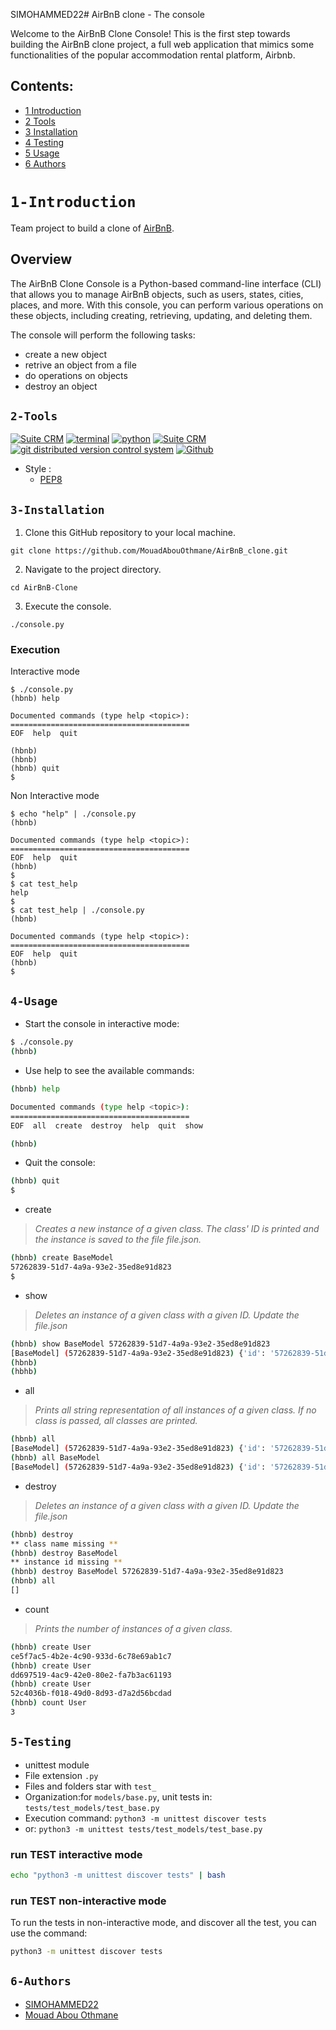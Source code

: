 SIMOHAMMED22# AirBnB clone - The console

Welcome to the AirBnB Clone Console! This is the first step towards building the AirBnB clone project, a full web application that mimics some functionalities of the popular accommodation rental platform, Airbnb.

## Contents:

* [1 Introduction](#1-Introduction)
* [2 Tools](#2-Tools)
* [3 Installation](#3-Installation)
* [4 Testing](#4-Testing)
* [5 Usage](#5-Usage)
* [6 Authors](#6-Authors)

# ``1-Introduction``
Team project to build a clone of [AirBnB](https://www.airbnb.com/).

## Overview

The AirBnB Clone Console is a Python-based command-line interface (CLI) that allows you to manage AirBnB objects, such as users, states, cities, places, and more. With this console, you can perform various operations on these objects, including creating, retrieving, updating, and deleting them.

The console will perform the following tasks:

* create a new object
* retrive an object from a file
* do operations on objects
* destroy an object



## ``2-Tools``
<!-- ubuntu -->
<a href="https://ubuntu.com/" target="_blank"> <img height="" src="https://img.shields.io/static/v1?label=&message=Ubuntu&color=E95420&logo=Ubuntu&logoColor=E95420&labelColor=2F333A" alt="Suite CRM"></a> <!-- bash --> <a href="https://www.gnu.org/software/bash/" target="_blank"> <img height="" src="https://img.shields.io/static/v1?label=&message=GNU%20Bash&color=4EAA25&logo=GNU%20Bash&logoColor=4EAA25&labelColor=2F333A" alt="terminal"></a> <!-- python--> <a href="https://www.python.org" target="_blank"> <img height="" src="https://img.shields.io/static/v1?label=&message=Python&color=FFD43B&logo=python&logoColor=3776AB&labelColor=2F333A" alt="python"></a> </a><!-- vs code --> <a href="https://code.visualstudio.com/" target="_blank"> <img height="" src="https://img.shields.io/static/v1?label=&message=Visual%20Studio%20Code&color=5C2D91&logo=Visual%20Studio%20Code&logoColor=5C2D91&labelColor=2F333A" alt="Suite CRM"></a> </a><!-- git --> <a href="https://git-scm.com/" target="_blank"> <img height="" src="https://img.shields.io/static/v1?label=&message=Git&color=F05032&logo=Git&logoColor=F05032&labelColor=2F333A" alt="git distributed version control system"></a> <!-- github --> <a href="https://github.com" target="_blank"> <img height="" src="https://img.shields.io/static/v1?label=&message=GitHub&color=181717&logo=GitHub&logoColor=f2f2f2&labelColor=2F333A" alt="Github"></a>
 <!-- Style guidelines -->
* Style :
    * [PEP8](https://pep8.org/)


## ``3-Installation``
1.  Clone this GitHub repository to your local machine.

`git clone https://github.com/MouadAbouOthmane/AirBnB_clone.git`

2.  Navigate to the project directory.

`cd AirBnB-Clone` 

3.  Execute the console.

`./console.py`

### Execution 

Interactive mode

```
$ ./console.py
(hbnb) help

Documented commands (type help <topic>):
========================================
EOF  help  quit

(hbnb) 
(hbnb) 
(hbnb) quit
$
```
Non Interactive mode
```
$ echo "help" | ./console.py
(hbnb)

Documented commands (type help <topic>):
========================================
EOF  help  quit
(hbnb) 
$
$ cat test_help
help
$
$ cat test_help | ./console.py
(hbnb)

Documented commands (type help <topic>):
========================================
EOF  help  quit
(hbnb) 
$
```

## ``4-Usage``

* Start the console in interactive mode:

```bash
$ ./console.py
(hbnb)
```

* Use help to see the available commands:

```bash
(hbnb) help

Documented commands (type help <topic>):
========================================
EOF  all  create  destroy  help  quit  show

(hbnb)
```

* Quit the console:

```bash
(hbnb) quit
$
```

* create

> *Creates a new instance of a given class. The class' ID is printed and the instance is saved to the file file.json.*

```bash
(hbnb) create BaseModel
57262839-51d7-4a9a-93e2-35ed8e91d823
$
```

* show 

> *Deletes an instance of a given class with a given ID.*
> *Update the file.json*

```bash
(hbnb) show BaseModel 57262839-51d7-4a9a-93e2-35ed8e91d823
[BaseModel] (57262839-51d7-4a9a-93e2-35ed8e91d823) {'id': '57262839-51d7-4a9a-93e2-35ed8e91d823', 'created_at': datetime.datetime(2023, 8, 13, 14, 19, 19, 412265), 'updated_at': datetime.datetime(2023, 8, 13, 14, 19, 19, 412357)}
(hbnb)
(hbhb)
```

* all

> *Prints all string representation of all instances of a given class.*
> *If no class is passed, all classes are printed.*

```bash
(hbnb) all
[BaseModel] (57262839-51d7-4a9a-93e2-35ed8e91d823) {'id': '57262839-51d7-4a9a-93e2-35ed8e91d823', 'created_at': datetime.datetime(2023, 8, 13, 14, 19, 19, 412265), 'updated_at': datetime.datetime(2023, 8, 13, 14, 19, 19, 412357)}
(hbnb) all BaseModel
[BaseModel] (57262839-51d7-4a9a-93e2-35ed8e91d823) {'id': '57262839-51d7-4a9a-93e2-35ed8e91d823', 'created_at': datetime.datetime(2023, 8, 13, 14, 19, 19, 412265), 'updated_at': datetime.datetime(2023, 8, 13, 14, 19, 19, 412357)}
```
* destroy

>*Deletes an instance of a given class with a given ID.*
>*Update the file.json*

```bash
(hbnb) destroy
** class name missing **
(hbnb) destroy BaseModel
** instance id missing **
(hbnb) destroy BaseModel 57262839-51d7-4a9a-93e2-35ed8e91d823
(hbnb) all
[]
```

* count 

> *Prints the number of instances of a given class.*

```bash
(hbnb) create User
ce5f7ac5-4b2e-4c90-933d-6c78e69ab1c7
(hbnb) create User
dd697519-4ac9-42e0-80e2-fa7b3ac61193
(hbnb) create User
52c4036b-f018-49d0-8d93-d7a2d56bcdad
(hbnb) count User
3
```

## ``5-Testing``

* unittest module
* File extension ``` .py ```
* Files and folders star with ```test_```
* Organization:for ```models/base.py```, unit tests in: ```tests/test_models/test_base.py```
* Execution command: ```python3 -m unittest discover tests```
* or: ```python3 -m unittest tests/test_models/test_base.py```

### run TEST interactive mode

```bash
echo "python3 -m unittest discover tests" | bash
```

### run TEST non-interactive mode

To run the tests in non-interactive mode, and discover all the test, you can use the command:

```bash
python3 -m unittest discover tests
```

## ``6-Authors``

-   [SIMOHAMMED22](https://github.com/SIMOHAMMED22)
-   [Mouad Abou Othmane](https://github.com/MouadAbouOthmane)
